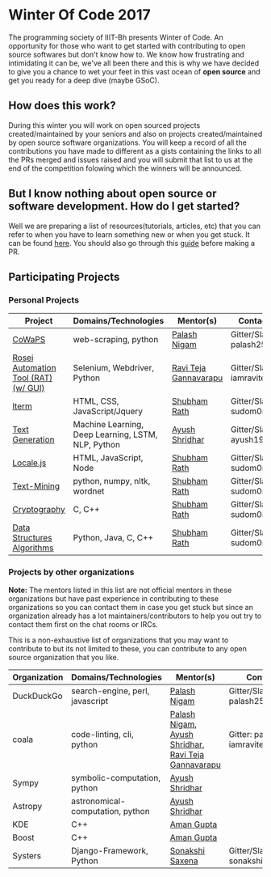 # Winter Of Code 2017

The programming society of IIIT-Bh presents Winter of Code. An opportunity for those who want to get started with contributing to open source softwares but don't know how to. We know how frustrating and intimidating it can be, we've all been there and this is why we have decided to give you a chance to wet your feet in this vast ocean of **open source** and get you ready for a deep dive (maybe GSoC).

## How does this work?

During this winter you will work on open sourced projects created/maintained by your seniors and also on projects created/maintained by open source software organizations. You will keep a record of all the contributions you have made to different as a gists containing the links to all the PRs merged and issues raised and you will submit that list to us at the end of the competition folowing which the winners will be announced.

## But I know nothing about open source or software development. How do I get started?

Well we are preparing a list of resources(tutorials, articles, etc) that you can refer to when you have to learn something new or when you get stuck. It can be found [here](https://github.com/p-society/TheDevGuide). You should also go through this [guide](https://github.com/p-society/intro-to-open-source-2017) before making a PR.

## Participating Projects
### Personal Projects
| Project | Domains/Technologies | Mentor(s) | Contact |
| ------ | ------ | ------ | ------ |
| [CoWaPS](https://github.com/palash25/CoWaPS) | web-scraping, python | [Palash Nigam](https://github.com/palash25) | Gitter/Slack: palash25 |
| [Rosei Automation Tool (RAT) (w/ GUI)](https://github.com/IamRaviTejaG/IIIT-Bh-Projects) | Selenium, Webdriver, Python | [Ravi Teja Gannavarapu](https://github.com/IamRaviTejaG) | Gitter/Slack: iamravitejag |
| [lterm](http://github.com/sr6033/lterm) | HTML, CSS, JavaScript/Jquery | [Shubham Rath](https://github.com/sr6033) | Gitter/Slack: sudom0nk |
| [Text Generation](https://github.com/ayush1999/Text-Generation-Using-Project-Gutenberg) | Machine Learning, Deep Learning, LSTM, NLP, Python | [Ayush Shridhar](https://github.com/ayush1999) | Gitter/Slack: ayush1999 |
| [Locale.js](https://github.com/sr6033/locale.js) | HTML, JavaScript, Node | [Shubham Rath](https://github.com/sr6033) | Gitter/Slack: sudom0nk |
| [Text-Mining](https://github.com/sr6033/text-mining) | python, numpy, nltk, wordnet | [Shubham Rath](https://github.com/sr6033) | Gitter/Slack: sudom0nk |
| [Cryptography](https://github.com/sr6033/cryptography) | C, C++ | [Shubham Rath](https://github.com/sr6033) | Gitter/Slack: sudom0nk |
| [Data Structures Algorithms](https://github.com/sr6033/dataStructure-Algorithms) | Python, Java, C, C++ | [Shubham Rath](https://github.com/sr6033) | Gitter/Slack: sudom0nk |

### Projects by other organizations
**Note:** The mentors listed in this list are not official mentors in these organizations but have past experience in contributing to these organizations so you can contact them in case you get stuck but since an organization already has a lot maintainers/contributors to help you out try to contact them first on the chat rooms or IRCs.

This is a non-exhaustive list of organizations that you may want to contribute to but its not limited to these, you can contribute to any open source organization that you like.

| Organization | Domains/Technologies | Mentor(s) | Contact |
| ------ | ------ | ------ | ------ |
| DuckDuckGo | search-engine, perl, javascript | [Palash Nigam](https://github.com/palash25) | Gitter/Slack: palash25 |
| coala | code-linting, cli, python | [Palash Nigam](https://github.com/palash25), [Ayush Shridhar](https://github.com/ayush1999), [Ravi Teja Gannavarapu](https://github.com/iamravitejag) | Gitter: palash25, iamravitejag |
| Sympy | symbolic-computation, python | [Ayush Shridhar](https://github.com/ayush1999) |  |
| Astropy | astronomical-computation, python | [Ayush Shridhar](https://github.com/ayush1999) |  |
| KDE | C++ | [Aman Gupta](http://github.com/gupta2140/) |  |
| Boost | C++ | [Aman Gupta](http://github.com/gupta2140/) |  |
| Systers | Django-Framework, Python | [Sonakshi Saxena](https://github.com/sonakshisaxena1) | Gitter/Slack: sonakshisaxena1 |
